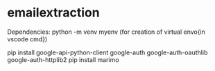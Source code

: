 # emailextraction
Dependencies:
python -m venv myenv  (for creation of virtual envo{in vscode cmd})

pip install google-api-python-client google-auth google-auth-oauthlib google-auth-httplib2
pip install marimo


